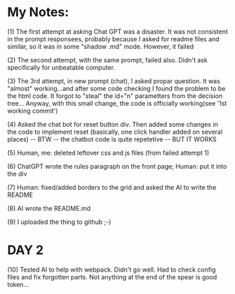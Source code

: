 # My Notes:

(1) The first attempt at asking Chat GPT was a disaster. It was not consistent in the prompt responsees, probably because I asked for readme files and similar, so it was in some "shadow .md" mode. However, it failed

(2) The second attempt, with the same prompt, failed also. Didn't ask specifically for unbeatable computer.

(3) The 3rd attempt, in new prompt (chat), I asked propar question. It was "almost" working...and after some code checking I found the problem to be the html code. It forgot to "steal" the id="n" parametters from the decision tree... Anyway, with this small change, the code is officially working(see '1st working commit')

(4) Asked the chat bot for reset button div. Then added some changes in the code to implement reset (basically, one click handler added on several places) -- BTW -- the chatbot code is quite repetetive -- BUT IT WORKS

(5) Human, me: deleted leftover css and js files (from failed attempt 1)

(6) ChatGPT wrote the rules paragraph on the front page; Human: put it into the div 

(7) Human: fixed/added borders to the grid and asked the AI to write the README

(8) AI wrote the README.md

(9) I uploaded the thing to github ;-)

# DAY 2

(10) Tested AI to help with webpack. Didn't go well. Had to check config files and fix forgotten parts. Not anything at the end of the spear is good token...